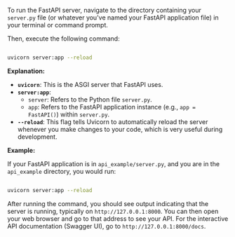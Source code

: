 To run the FastAPI server, navigate to the directory containing your `server.py` file (or whatever you've named your FastAPI application file) in your terminal or command prompt.

Then, execute the following command:

```bash

uvicorn server:app --reload

```

**Explanation:**

*   **`uvicorn`**: This is the ASGI server that FastAPI uses.
*   **`server:app`**:
    *   `server`: Refers to the Python file `server.py`.
    *   `app`: Refers to the FastAPI application instance (e.g., `app = FastAPI()`) within `server.py`.
*   **`--reload`**: This flag tells Uvicorn to automatically reload the server whenever you make changes to your code, which is very useful during development.

**Example:**

If your FastAPI application is in `api_example/server.py`, and you are in the `api_example` directory, you would run:

```bash

uvicorn server:app --reload

```

After running the command, you should see output indicating that the server is running, typically on `http://127.0.0.1:8000`. You can then open your web browser and go to that address to see your API. For the interactive API documentation (Swagger UI), go to `http://127.0.0.1:8000/docs`.
